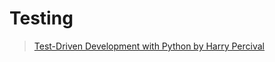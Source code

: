 # Testing

> [Test-Driven Development with Python by Harry Percival](http://chimera.labs.oreilly.com/books/1234000000754/index.html)
